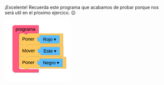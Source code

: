 ¡Excelente! Recuerda este programa que acabamos de probar porque nos será util en el pŕoximo ejercico. :wink:

<img src="https://raw.githubusercontent.com/MumukiProject/mumuki-guia-gobstones-practica-primeros-programas-kids/master/images/anterior_1523547509827.png" alt="anterior_1523547509827.png" width="auto" height="auto" />


